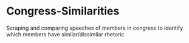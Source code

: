 # Congress-Similarities
 Scraping and comparing speeches of members in congress to identify which members have similar/dissimilar rhetoric
